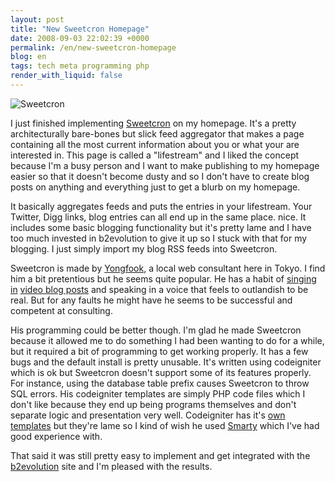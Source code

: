 ```yaml
---
layout: post
title: "New Sweetcron Homepage"
date: 2008-09-03 22:02:39 +0000
permalink: /en/new-sweetcron-homepage
blog: en
tags: tech meta programming php
render_with_liquid: false
---
```


![Sweetcron](/system/application/views/themes/boxy_but_good/images/credits.gif)

I just finished implementing [Sweetcron](http://sweetcron.com/) on my homepage.
It's a pretty architecturally bare-bones but slick feed aggregator that makes a
page containing all the most current information about you or what your are
interested in. This page is called a "lifestream" and I liked the concept
because I'm a busy person and I want to make publishing to my homepage easier so
that it doesn't become dusty and so I don't have to create blog posts on
anything and everything just to get a blurb on my homepage.

It basically aggregates feeds and puts the entries in your lifestream. Your
Twitter, Digg links, blog entries can all end up in the same place. nice. It
includes some basic blogging functionality but it's pretty lame and I have too
much invested in b2evolution to give it up so I stuck with that for my blogging.
I just simply import my blog RSS feeds into Sweetcron.

Sweetcron is made by [Yongfook](http://www.yongfook.com/), a local web
consultant here in Tokyo. I find him a bit pretentious but he seems quite
popular. He has a habit of [singing
in](http://www.yongfook.com/post/view/463/time-stormtroopers-iphone-blam) [video
blog
posts](http://www.yongfook.com/post/view/508/sneak-preview-of-the-sweetcron-admin-panel-bit)
and speaking in a voice that feels to outlandish to be real. But for any faults
he might have he seems to be successful and competent at consulting.

His programming could be better though. I'm glad he made Sweetcron because it
allowed me to do something I had been wanting to do for a while, but it required
a bit of programming to get working properly. It has a few bugs and the default
install is pretty unusable. It's written using codeigniter which is ok but
Sweetcron doesn't support some of its features properly. For instance, using
the database table prefix causes Sweetcron to throw SQL errors. His codeigniter
templates are simply PHP code files which I don't like because they end up being
programs themselves and don't separate logic and presentation very well.
Codeigniter has it's [own
templates](http://codeigniter.com/user_guide/libraries/parser.html) but they're
lame so I kind of wish he used [Smarty](http://www.smarty.net/) which I've had
good experience with.

That said it was still pretty easy to implement and get integrated with the
[b2evolution](http://www.b2evolution.net/) site and I'm pleased with the
results.
